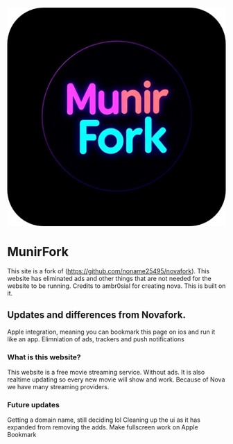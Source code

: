 ![alt text](Readme.png)
# MunirFork
This site is a fork of (https://github.com/noname25495/novafork).
This website has eliminated ads and other things that are not needed for the website to be running.
Credits to ambr0sial for creating nova. This is built on it.
## Updates and differences from Novafork.
Apple integration, meaning you can bookmark this page on ios and run it like an app. Elimniation of ads, trackers and push notifications
### What is this website?
This website is a free movie streaming service. Without ads. It is also realtime updating so every new movie will show and work. Because of Nova we have many streaming providers.
### Future updates
Getting a domain name, still deciding lol
Cleaning up the ui as it has expanded from removing the adds.
Make fullscreen work on Apple Bookmark
